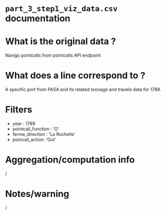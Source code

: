 
`part_3_step1_viz_data.csv` documentation
===

# What is the original data ? 

Navigo pointcalls from pointcalls API endpoint

# What does a line correspond to ?

A specific port from PASA and its related tonnage and travels data for 1789.

# Filters

- year : 1789
- pointcall_function : 'O'
- ferme_direction : 'La Rochelle'
- poincall_action: 'Out'

# Aggregation/computation info

/

# Notes/warning

/
